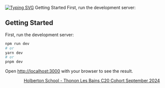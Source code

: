 <a href="https://git.io/typing-svg"><img src="https://readme-typing-svg.demolab.com?font=Fira+Code&pause=1000&width=435&lines=Saveurs+d'Anatolie++admin+page;How+vexingly+quick+daft+zebras+jump" alt="Typing SVG" /></a>
Getting Started
First, run the development server:

## Getting Started

First, run the development server:

```bash
npm run dev
# or
yarn dev
# or
pnpm dev
```

Open [http://localhost:3000](http://localhost:3000) with your browser to see the result.
<a href="https://www.linkedin.com/in/yunusemretokyay/">
<p align="right">Holberton School - Thonon Les Bains C20 Cohort September 2024</p>